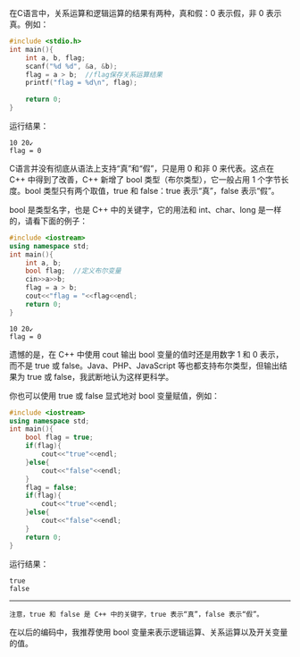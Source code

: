 在C语言中，关系运算和逻辑运算的结果有两种，真和假：0 表示假，非 0 表示真。例如：

```c++
#include <stdio.h>
int main(){
    int a, b, flag;
    scanf("%d %d", &a, &b);
    flag = a > b;  //flag保存关系运算结果
    printf("flag = %d\n", flag);
    
    return 0;
}
```

运行结果：

    10 20↙
    flag = 0

C语言并没有彻底从语法上支持“真”和“假”，只是用 0 和非 0 来代表。这点在 C++ 中得到了改善，C++ 新增了 bool 类型（布尔类型），它一般占用 1 个字节长度。bool 类型只有两个取值，true 和 false：true 表示“真”，false 表示“假”。

bool 是类型名字，也是 C++ 中的关键字，它的用法和 int、char、long 是一样的，请看下面的例子：

```c++
#include <iostream>
using namespace std;
int main(){
    int a, b;
    bool flag;  //定义布尔变量
    cin>>a>>b;
    flag = a > b;
    cout<<"flag = "<<flag<<endl;
    return 0;
}
```

    10 20↙
    flag = 0

遗憾的是，在 C++ 中使用 cout 输出 bool 变量的值时还是用数字 1 和 0 表示，而不是 true 或 false。Java、PHP、JavaScript 等也都支持布尔类型，但输出结果为 true 或 false，我武断地认为这样更科学。

你也可以使用 true 或 false 显式地对 bool 变量赋值，例如：

```c++
#include <iostream>
using namespace std;
int main(){
    bool flag = true;
    if(flag){
        cout<<"true"<<endl;
    }else{
        cout<<"false"<<endl;
    }
    flag = false;
    if(flag){
        cout<<"true"<<endl;
    }else{
        cout<<"false"<<endl;
    }
    return 0;
}
```

运行结果：

    true
    false
-----
    注意，true 和 false 是 C++ 中的关键字，true 表示“真”，false 表示“假”。

在以后的编码中，我推荐使用 bool 变量来表示逻辑运算、关系运算以及开关变量的值。